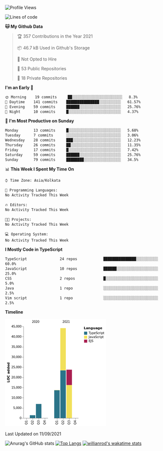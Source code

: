 <!--START_SECTION:waka-->
![Profile Views](http://img.shields.io/badge/Profile%20Views-0-blue)

![Lines of code](https://img.shields.io/badge/From%20Hello%20World%20I%27ve%20Written-90070%20lines%20of%20code-blue)

**🐱 My Github Data** 

> 🏆 357 Contributions in the Year 2021
 > 
> 📦 46.7 kB Used in Github's Storage 
 > 
> 🚫 Not Opted to Hire
 > 
> 📜 53 Public Repositories 
 > 
> 🔑 18 Private Repositories  
 > 
**I'm an Early 🐤** 

```text
🌞 Morning    19 commits     ██░░░░░░░░░░░░░░░░░░░░░░░   8.3% 
🌆 Daytime    141 commits    ███████████████░░░░░░░░░░   61.57% 
🌃 Evening    59 commits     ██████░░░░░░░░░░░░░░░░░░░   25.76% 
🌙 Night      10 commits     █░░░░░░░░░░░░░░░░░░░░░░░░   4.37%

```
📅 **I'm Most Productive on Sunday** 

```text
Monday       13 commits     █░░░░░░░░░░░░░░░░░░░░░░░░   5.68% 
Tuesday      7 commits      ░░░░░░░░░░░░░░░░░░░░░░░░░   3.06% 
Wednesday    28 commits     ███░░░░░░░░░░░░░░░░░░░░░░   12.23% 
Thursday     26 commits     ██░░░░░░░░░░░░░░░░░░░░░░░   11.35% 
Friday       17 commits     █░░░░░░░░░░░░░░░░░░░░░░░░   7.42% 
Saturday     59 commits     ██████░░░░░░░░░░░░░░░░░░░   25.76% 
Sunday       79 commits     ████████░░░░░░░░░░░░░░░░░   34.5%

```


📊 **This Week I Spent My Time On** 

```text
⌚︎ Time Zone: Asia/Kolkata

💬 Programming Languages: 
No Activity Tracked This Week

🔥 Editors: 
No Activity Tracked This Week

🐱‍💻 Projects: 
No Activity Tracked This Week

💻 Operating System: 
No Activity Tracked This Week

```

**I Mostly Code in TypeScript** 

```text
TypeScript               24 repos            ███████████████░░░░░░░░░░   60.0% 
JavaScript               10 repos            ██████░░░░░░░░░░░░░░░░░░░   25.0% 
CSS                      2 repos             █░░░░░░░░░░░░░░░░░░░░░░░░   5.0% 
Java                     1 repo              ░░░░░░░░░░░░░░░░░░░░░░░░░   2.5% 
Vim script               1 repo              ░░░░░░░░░░░░░░░░░░░░░░░░░   2.5%

```


**Timeline**

![Chart not found](https://raw.githubusercontent.com/wise-introvert/wise-introvert/master/charts/bar_graph.png) 


 Last Updated on 11/09/2021
<!--END_SECTION:waka-->
![Anurag's GitHub stats](https://github-readme-stats.vercel.app/api?username=wise-introvert&count_private=true&show_icons=true)
[![Top Langs](https://github-readme-stats.vercel.app/api/top-langs/?username=wise-introvert&langs_count=10)](https://github.com/anuraghazra/github-readme-stats)
[![willianrod's wakatime stats](https://github-readme-stats.vercel.app/api/wakatime?username=wiseintrovert)](https://github.com/anuraghazra/github-readme-stats)
